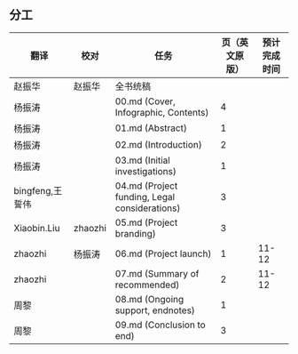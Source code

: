 ## 分工

| 翻译            | 校对    | 任务                                          | 页（英文原版） | 预计完成时间 |
| --------------- | ------- | --------------------------------------------- | -------------- | ------------ |
| 赵振华          | 赵振华  | 全书统稿                                      |                |              |
| 杨振涛           |         | 00.md (Cover, Infographic, Contents)          | 4              |              |
| 杨振涛          |         | 01.md (Abstract)                              | 1              |              |
| 杨振涛          |         | 02.md (Introduction)                          | 2              |              |
| 杨振涛          |         | 03.md (Initial investigations)                | 1              |              |
| bingfeng,王誓伟 |         | 04.md (Project funding, Legal considerations) | 3              |              |
| Xiaobin.Liu     | zhaozhi | 05.md  (Project branding)                     | 3              |              |
| zhaozhi         | 杨振涛  | 06.md (Project launch)                        | 1              | 11-12        |
| zhaozhi         |         | 07.md (Summary of recommended)                | 2              | 11-12        |
| 周黎            |         | 08.md (Ongoing support, endnotes)             | 1              |              |
| 周黎            |         | 09.md (Conclusion to end)                     | 3              |              |
